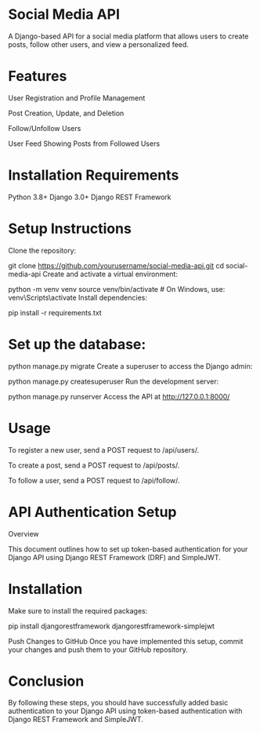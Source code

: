 # Social Media API
A Django-based API for a social media platform that allows users to create posts, follow other users, and view a personalized feed.

# Features
User Registration and Profile Management

Post Creation, Update, and Deletion

Follow/Unfollow Users

User Feed Showing Posts from Followed Users

# Installation Requirements
Python 3.8+
Django 3.0+
Django REST Framework

# Setup Instructions
Clone the repository:

git clone https://github.com/yourusername/social-media-api.git cd social-media-api Create and activate a virtual environment:

python -m venv venv source venv/bin/activate # On Windows, use: venv\Scripts\activate Install dependencies:

pip install -r requirements.txt

# Set up the database:
python manage.py migrate Create a superuser to access the Django admin:

python manage.py createsuperuser Run the development server:

python manage.py runserver Access the API at http://127.0.0.1:8000/

# Usage
To register a new user, send a POST request to /api/users/.

To create a post, send a POST request to /api/posts/.

To follow a user, send a POST request to /api/follow/.

# API Authentication Setup
Overview

This document outlines how to set up token-based authentication for your Django API using Django REST Framework (DRF) and SimpleJWT.

# Installation
Make sure to install the required packages:

pip install djangorestframework djangorestframework-simplejwt

Push Changes to GitHub
Once you have implemented this setup, commit your changes and push them to your GitHub repository.

# Conclusion
By following these steps, you should have successfully added basic authentication to your Django API using token-based authentication with Django REST Framework and SimpleJWT.

